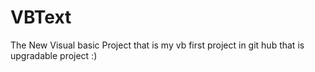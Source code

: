 # VBText
The New Visual basic Project
that is my vb first project in git hub
that is upgradable project :)

